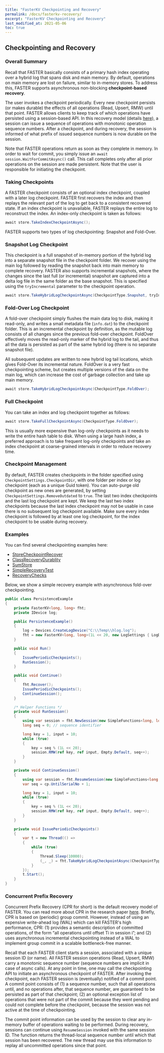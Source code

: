 ```yaml
---
title: "FasterKV Checkpointing and Recovery"
permalink: /docs/fasterkv-recovery/
excerpt: "FasterKV Checkpointing and Recovery"
last_modified_at: 2021-05-06
toc: true
---
```


## Checkpointing and Recovery

### Overall Summary

Recall that FASTER basically consists of a primary hash index operating over a hybrid log that spans disk 
and main memory. By default, operations on main memory are lost on failure, similar to in-memory stores. To address
this, FASTER supports asynchronous non-blocking **checkpoint-based recovery**.

The user invokes a checkpoint periodically. Every new checkpoint persists (or makes durable) the effects
of all operations (Read, Upsert, RMW) until that point. FASTER allows clients to keep track of which 
operations have persisted using a session-based API. In this recovery model (details [here](#concurrent-prefix-recovery)), a
session can issue a sequence of operations with monotonic operation sequence numbers. After a checkpoint,
and during recovery, the session is informed of what prefix of issued sequence numbers is now durable on
the session.

Note that FASTER operations return as soon as they complete in memory. In order to wait for commit, you simply issue 
an `await session.WaitForCommitAsync()` call. This call completes only after all prior operations on the session are
made persistent. Note that the user is responsible for initiating the checkpoint.

### Taking Checkpoints

A FASTER checkpoint consists of an optional index checkpoint, coupled with a later log 
checkpoint. FASTER first recovers the index and then replays the relevant part of the log
to get back to a consistent recovered state. If an index checkpoint is unavailable, FASTER
replays the entire log to reconstruct the index. An index-only checkpoint is taken as follows:

```cs
await store.TakeIndexCheckpointAsync();
```

FASTER supports two types of log checkpointing: Snapshot and Fold-Over.

### Snapshot Log Checkpoint

This checkpoint is a full snapshot of in-memory portion of the hybrid log into a separate
snapshot file in the checkpoint folder. We recover using the main log followed by reading the
snapshot back into main memory to complete recovery. FASTER also supports incremental
snapshots, where the changes since the last full (or incremental) snapshot are captured into
a delta log file in the same folder as the base snapshot. This is specified using the 
`tryIncremental` parameter to the checkpoint operation.

```cs
await store.TakeHybridLogCheckpointAsync(CheckpointType.Snapshot, tryIncremental: false);
```

### Fold-Over Log Checkpoint

A fold-over checkpoint simply flushes the main data log to disk, making it read-only, and
writes a small metadata file (`info.dat`) to the checkpoint folder. This is an incremental 
checkpoint by definition, as the mutable log consists of all changes since the previous 
fold-over checkpoint. FoldOver effectively moves the read-only marker of the hybrid log to 
the tail, and thus all the data is persisted as part of the same hybrid log (there is no 
separate snapshot file). 

All subsequent updates are written to new hybrid log tail locations, which gives Fold-Over 
its incremental nature. FoldOver is a very fast checkpointing scheme, but creates multiple 
versions of the data on the main log, which can increase the cost of garbage collection 
and take up main memory.

```cs
await store.TakeHybridLogCheckpointAsync(CheckpointType.FoldOver);
```

### Full Checkpoint

You can take an index and log checkpoint together as follows:

```cs
await store.TakeFullCheckpointAsync(CheckpointType.FoldOver);
```

This is usually more expensive than log-only checkpoints as it needs to write the entire
hash table to disk. When using a large hash index, a preferred approach is to take 
frequent log-only checkpoints and take an index checkpoint at coarse-grained intervals 
in order to reduce recovery time.

### Checkpoint Management

By default, FASTER creates checkpoints in the folder specified using 
`CheckpointSettings.CheckpointDir`, with one folder per index or log checkpoint (each
as a unique Guid token). You can auto-purge old checkpoint as new ones are generated, by 
setting `CheckpointSettings.RemoveOutdated` to `true`. The last two index checkpoints 
and the last log checkpoint are kept. We keep the last two index checkpoints because the 
last index checkpoint may not be usable in case there is no subsequent log checkpoint
available. Make sure every index checkpoint is followed by at least one log checkpoint, for
the index checkpoint to be usable during recovery.

### Examples

You can find several checkpointing examples here:
* [StoreCheckpointRecover](https://github.com/microsoft/FASTER/tree/master/cs/samples/StoreCheckpointRecover)
* [ClassRecoveryDurablity](https://github.com/microsoft/FASTER/tree/master/cs/playground/ClassRecoveryDurability)
* [SumStore](https://github.com/microsoft/FASTER/tree/master/cs/playground/SumStore)
* [SimpleRecoveryTest](https://github.com/microsoft/FASTER/blob/master/cs/test/SimpleRecoveryTest.cs)
* [RecoveryChecks](https://github.com/microsoft/FASTER/blob/master/cs/test/RecoveryChecks.cs)

Below, we show a simple recovery example with asynchronous fold-over checkpointing.

```cs
public class PersistenceExample
{
    private FasterKV<long, long> fht;
    private IDevice log;

    public PersistenceExample()
    {
        log = Devices.CreateLogDevice("C:\\Temp\\hlog.log");
        fht = new FasterKV<long, long>(1L << 20, new LogSettings { LogDevice = log });
    }

    public void Run()
    {
        IssuePeriodicCheckpoints();
        RunSession();
    }

    public void Continue()
    {
        fht.Recover();
        IssuePeriodicCheckpoints();
        ContinueSession();
    }

    /* Helper Functions */
    private void RunSession()
    {
        using var session = fht.NewSession(new SimpleFunctions<long, long>(), "s1");
        long seq = 0; // sequence identifier

        long key = 1, input = 10;
        while (true)
        {
            key = seq % (1L << 20);
            session.RMW(ref key, ref input, Empty.Default, seq++);
        }
    }

    private void ContinueSession()
    {
        using var session = fht.ResumeSession(new SimpleFunctions<long, long>(), "s1", out CommitPoint cp); // recovered session
        var seq = cp.UntilSerialNo + 1;

        long key = 1, input = 10;
        while (true)
        {
            key = seq % (1L << 20);
            session.RMW(ref key, ref input, Empty.Default, seq++);
        }
    }

    private void IssuePeriodicCheckpoints()
    {
        var t = new Thread(() =>
        {
            while (true)
            {
                Thread.Sleep(10000);
                (_, _) = fht.TakeHybridLogCheckpointAsync(CheckpointType.FoldOver).GetAwaiter().GetResult();
            }
        });
        t.Start();
    }
}
```


### Concurrent Prefix Recovery

Concurrent Prefix Recovery (CPR for short) is the default recovery model of FASTER. You can read more about 
CPR in the research paper [here](https://www.microsoft.com/en-us/research/uploads/prod/2019/01/cpr-sigmod19.pdf).
Briefly, CPR is based on (periodic) group commit. However, instead of using an expensive write-ahead log (WAL) 
which can kill FASTER's high performance, CPR: (1) provides a semantic description of committed
operations, of the form “all operations until offset Ti in session i”; and (2) uses asynchronous 
incremental checkpointing instead of a WAL to implement group commit in a scalable bottleneck-free manner.

Recall that each FASTER client starts a session, associated with a unique session ID (or name). All FASTER session operations
(Read, Upsert, RMW) carry a monotonic sequence number (sequence numbers are implicit in case of async calls). At any point in 
time, one may call the checkpointing API to initiate an asynchronous checkpoint of FASTER. After invoking the checkpoint, each FASTER 
session is (eventually) notified of a commit point. A commit point consists of (1) a sequence number, such that all operations
until, and no operations after, that sequence number, are guaranteed to be persisted as part of that checkpoint; (2) an optional
exception list of operations that were not part of the commit because they went pending and could not complete before the 
checkpoint, because the session was not active at the time of checkpointing.

The commit point information can be used by the session to clear any in-memory buffer of operations waiting to be performed. 
During recovery, sessions can continue using `ResumeSession` invoked with the same session ID. The function returns the thread-local 
sequence number until which that session has been recovered. The new thread may use this information to replay all uncommitted 
operations since that point.
